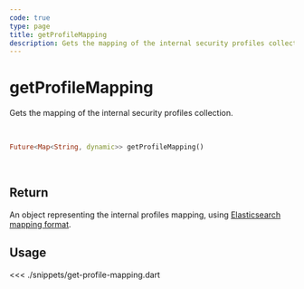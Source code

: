 ```yaml
---
code: true
type: page
title: getProfileMapping
description: Gets the mapping of the internal security profiles collection
---
```


# getProfileMapping

Gets the mapping of the internal security profiles collection.

<br />

```dart
Future<Map<String, dynamic>> getProfileMapping()
```

<br />

## Return

An object representing the internal profiles mapping, using [Elasticsearch mapping format](https://www.elastic.co/guide/en/elasticsearch/reference/7.4/mapping.html).

## Usage

<<< ./snippets/get-profile-mapping.dart
